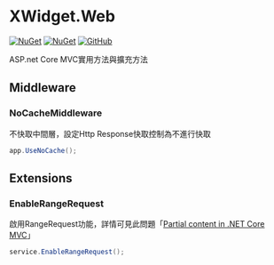 ﻿XWidget.Web
=====
[![NuGet](https://img.shields.io/nuget/v/XWidget.Web.svg?style=flat-square)](https://www.nuget.org/packages/XWidget.Web/)
[![NuGet](https://img.shields.io/nuget/dt/XWidget.Web.svg?style=flat-square)](https://www.nuget.org/packages/XWidget.Web/)
[![GitHub](https://img.shields.io/github/license/XuPeiYao/XWidget.svg?style=flat-square)](https://github.com/XuPeiYao/XWidget/blob/master/LICENSE)

ASP.net Core MVC實用方法與擴充方法

## Middleware
### NoCacheMiddleware
不快取中間層，設定Http Response快取控制為不進行快取
```csharp
app.UseNoCache();
```

## Extensions
### EnableRangeRequest
啟用RangeRequest功能，詳情可見此問題「[Partial content in .NET Core MVC](https://stackoverflow.com/questions/48711209/partial-content-in-net-core-mvc-for-video-audio-streaming)」
```csharp
service.EnableRangeRequest();
```